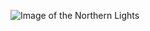 ![Image of the Northern Lights](https://ipt.imgix.net/201444/x/0/how-and-why-you-should-shoot-vertical-landscape-photos-3.jpg?auto=compress%2Cformat&ch=Width%2CDPR&dpr=1&ixlib=php-3.3.0&w=883)

